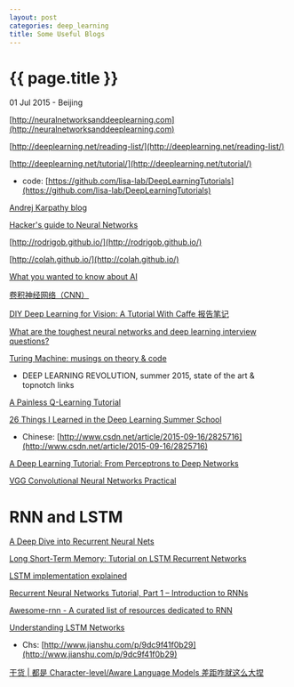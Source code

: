 ```yaml
---
layout: post
categories: deep_learning
title: Some Useful Blogs
---
```


{{ page.title }}
================

<p class="meta">01 Jul 2015 - Beijing</p>

[http://neuralnetworksanddeeplearning.com](http://neuralnetworksanddeeplearning.com)

[http://deeplearning.net/reading-list/](http://deeplearning.net/reading-list/)

[http://deeplearning.net/tutorial/](http://deeplearning.net/tutorial/)

- code: [https://github.com/lisa-lab/DeepLearningTutorials](https://github.com/lisa-lab/DeepLearningTutorials)

[Andrej Karpathy blog](http://karpathy.github.io/)

[Hacker's guide to Neural Networks](http://karpathy.github.io/neuralnets/)

[http://rodrigob.github.io/](http://rodrigob.github.io/)

[http://colah.github.io/](http://colah.github.io/)

[What you wanted to know about AI](http://fastml.com/what-you-wanted-to-know-about-ai/)

[卷积神经网络（CNN）](http://ibillxia.github.io/blog/2013/04/06/Convolutional-Neural-Networks/)

[DIY Deep Learning for Vision: A Tutorial With Caffe 报告笔记](http://frank19900731.github.io/wx/2014-12-04-diy-deep-learning-for-vision-a-tutorial-with-caffe-bao-gao-bi-ji.html)

[What are the toughest neural networks and deep learning interview questions?](https://www.quora.com/What-are-the-toughest-neural-networks-and-deep-learning-interview-questions)

[Turing Machine: musings on theory & code](https://vzn1.wordpress.com/2015/09/01/deep-learning-revolution-summer-2015-state-of-the-art-topnotch-links/)

- DEEP LEARNING REVOLUTION, summer 2015, state of the art & topnotch links

[A Painless Q-Learning Tutorial](http://mnemstudio.org/path-finding-q-learning-tutorial.htm)

[26 Things I Learned in the Deep Learning Summer School](http://www.marekrei.com/blog/26-things-i-learned-in-the-deep-learning-summer-school/)
- Chinese: [http://www.csdn.net/article/2015-09-16/2825716](http://www.csdn.net/article/2015-09-16/2825716)

[A Deep Learning Tutorial: From Perceptrons to Deep Networks](http://www.toptal.com/machine-learning/an-introduction-to-deep-learning-from-perceptrons-to-deep-networks)

[VGG Convolutional Neural Networks Practical](http://www.robots.ox.ac.uk/~vgg/practicals/cnn/index.html)

# RNN and LSTM

[A Deep Dive into Recurrent Neural Nets](http://nikhilbuduma.com/2015/01/11/a-deep-dive-into-recurrent-neural-networks/)

[Long Short-Term Memory: Tutorial on LSTM Recurrent Networks](http://people.idsia.ch/~juergen/lstm/index.htm)

[LSTM implementation explained](http://apaszke.github.io/lstm-explained.html)

[Recurrent Neural Networks Tutorial, Part 1 – Introduction to RNNs](http://www.wildml.com/2015/09/recurrent-neural-networks-tutorial-part-1-introduction-to-rnns/)

[Awesome-rnn - A curated list of resources dedicated to RNN](http://jiwonkim.org/awesome-rnn/)

[Understanding LSTM Networks](http://colah.github.io/posts/2015-08-Understanding-LSTMs/)

- Chs: [http://www.jianshu.com/p/9dc9f41f0b29](http://www.jianshu.com/p/9dc9f41f0b29)

[干货 | 都是 Character-level/Aware Language Models 差距咋就这么大捏](http://mp.weixin.qq.com/s?__biz=MzAwMjM3MTc5OA==&mid=212942444&idx=1&sn=3c3bdc25f7fab1090145f3d8604d76c5)

